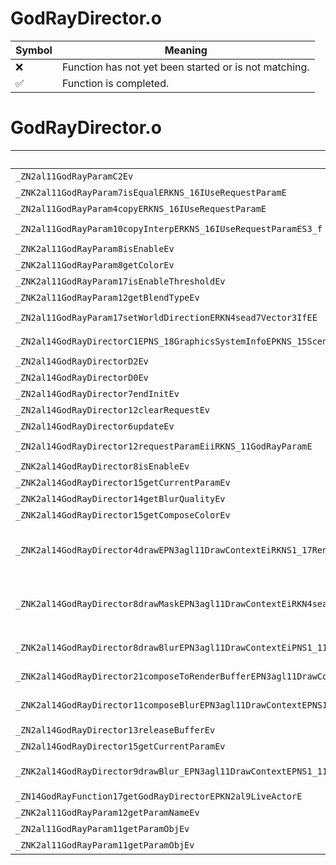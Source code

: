 # GodRayDirector.o
| Symbol | Meaning 
| ------------- | ------------- 
| :x: | Function has not yet been started or is not matching. 
| :white_check_mark: | Function is completed. 


# GodRayDirector.o
| Symbol (Mangled) | Symbol (Demangled) | Decompiled? |
| ------------- |  ------------- | ------------- |
| `_ZN2al11GodRayParamC2Ev` | `al::GodRayParam::GodRayParam(void)` | :white_check_mark: |
| `_ZNK2al11GodRayParam7isEqualERKNS_16IUseRequestParamE` | `al::GodRayParam::isEqual(al::IUseRequestParam const&)const` | :white_check_mark: |
| `_ZN2al11GodRayParam4copyERKNS_16IUseRequestParamE` | `al::GodRayParam::copy(al::IUseRequestParam const&)` | :white_check_mark: |
| `_ZN2al11GodRayParam10copyInterpERKNS_16IUseRequestParamES3_f` | `al::GodRayParam::copyInterp(al::IUseRequestParam const&,al::IUseRequestParam const&,float)` | :white_check_mark: |
| `_ZNK2al11GodRayParam8isEnableEv` | `al::GodRayParam::isEnable(void)const` | :white_check_mark: |
| `_ZNK2al11GodRayParam8getColorEv` | `al::GodRayParam::getColor(void)const` | :white_check_mark: |
| `_ZNK2al11GodRayParam17isEnableThresholdEv` | `al::GodRayParam::isEnableThreshold(void)const` | :white_check_mark: |
| `_ZNK2al11GodRayParam12getBlendTypeEv` | `al::GodRayParam::getBlendType(void)const` | :white_check_mark: |
| `_ZN2al11GodRayParam17setWorldDirectionERKN4sead7Vector3IfEE` | `al::GodRayParam::setWorldDirection(sead::Vector3<float> const&)` | :white_check_mark: |
| `_ZN2al14GodRayDirectorC1EPNS_18GraphicsSystemInfoEPKNS_15SceneCameraInfoE` | `al::GodRayDirector::GodRayDirector(al::GraphicsSystemInfo *,al::SceneCameraInfo const*)` | :white_check_mark: |
| `_ZN2al14GodRayDirectorD2Ev` | `al::GodRayDirector::~GodRayDirector()` | :white_check_mark: |
| `_ZN2al14GodRayDirectorD0Ev` | `al::GodRayDirector::~GodRayDirector()` | :white_check_mark: |
| `_ZN2al14GodRayDirector7endInitEv` | `al::GodRayDirector::endInit(void)` | :white_check_mark: |
| `_ZN2al14GodRayDirector12clearRequestEv` | `al::GodRayDirector::clearRequest(void)` | :white_check_mark: |
| `_ZN2al14GodRayDirector6updateEv` | `al::GodRayDirector::update(void)` | :white_check_mark: |
| `_ZN2al14GodRayDirector12requestParamEiiRKNS_11GodRayParamE` | `al::GodRayDirector::requestParam(int,int,al::GodRayParam const&)` | :white_check_mark: |
| `_ZNK2al14GodRayDirector8isEnableEv` | `al::GodRayDirector::isEnable(void)const` | :white_check_mark: |
| `_ZNK2al14GodRayDirector15getCurrentParamEv` | `al::GodRayDirector::getCurrentParam(void)const` | :white_check_mark: |
| `_ZNK2al14GodRayDirector14getBlurQualityEv` | `al::GodRayDirector::getBlurQuality(void)const` | :white_check_mark: |
| `_ZNK2al14GodRayDirector15getComposeColorEv` | `al::GodRayDirector::getComposeColor(void)const` | :white_check_mark: |
| `_ZNK2al14GodRayDirector4drawEPN3agl11DrawContextEiRKNS1_17RenderTargetDepthERKNS1_11TextureDataERKN4sead8Matrix34IfEERKNSA_8Matrix44IfEEPKNS_14SimpleModelEnvEPNS_15ExecuteDirectorE` | `al::GodRayDirector::draw(agl::DrawContext *,int,agl::RenderTargetDepth const&,agl::TextureData const&,sead::Matrix34<float> const&,sead::Matrix44<float> const&,al::SimpleModelEnv const*,al::ExecuteDirector *)const` | :white_check_mark: |
| `_ZNK2al14GodRayDirector8drawMaskEPN3agl11DrawContextEiRKN4sead7Vector2IfEERKNS1_11TextureDataESB_PS9_PKNS_14SimpleModelEnvEPNS_15ExecuteDirectorE` | `al::GodRayDirector::drawMask(agl::DrawContext *,int,sead::Vector2<float> const&,agl::TextureData const&,agl::TextureData const&,agl::TextureData*,al::SimpleModelEnv const*,al::ExecuteDirector *)const` | :white_check_mark: |
| `_ZNK2al14GodRayDirector8drawBlurEPN3agl11DrawContextEiPNS1_11TextureDataEPKcRKN4sead7Vector2IfEEPKS4_` | `al::GodRayDirector::drawBlur(agl::DrawContext *,int,agl::TextureData *,char const*,sead::Vector2<float> const&,agl::TextureData const*)const` | :white_check_mark: |
| `_ZNK2al14GodRayDirector21composeToRenderBufferEPN3agl11DrawContextEiRKNS1_12RenderBufferERKN4sead8ViewportE` | `al::GodRayDirector::composeToRenderBuffer(agl::DrawContext *,int,agl::RenderBuffer const&,sead::Viewport const&)const` | :white_check_mark: |
| `_ZNK2al14GodRayDirector11composeBlurEPN3agl11DrawContextEPNS1_11TextureDataERKNS1_12RenderBufferERKN4sead8ViewportE` | `al::GodRayDirector::composeBlur(agl::DrawContext *,agl::TextureData *,agl::RenderBuffer const&,sead::Viewport const&)const` | :white_check_mark: |
| `_ZN2al14GodRayDirector13releaseBufferEv` | `al::GodRayDirector::releaseBuffer(void)` | :white_check_mark: |
| `_ZN2al14GodRayDirector15getCurrentParamEv` | `al::GodRayDirector::getCurrentParam(void)` | :white_check_mark: |
| `_ZNK2al14GodRayDirector9drawBlur_EPN3agl11DrawContextEPNS1_11TextureDataERKS4_RKN4sead7Vector2IfEE` | `al::GodRayDirector::drawBlur_(agl::DrawContext *,agl::TextureData *,agl::TextureData const&,sead::Vector2<float> const&)const` | :white_check_mark: |
| `_ZN14GodRayFunction17getGodRayDirectorEPKN2al9LiveActorE` | `GodRayFunction::getGodRayDirector(al::LiveActor const*)` | :white_check_mark: |
| `_ZNK2al11GodRayParam12getParamNameEv` | `al::GodRayParam::getParamName(void)const` | :white_check_mark: |
| `_ZN2al11GodRayParam11getParamObjEv` | `al::GodRayParam::getParamObj(void)` | :white_check_mark: |
| `_ZNK2al11GodRayParam11getParamObjEv` | `al::GodRayParam::getParamObj(void)const` | :white_check_mark: |
